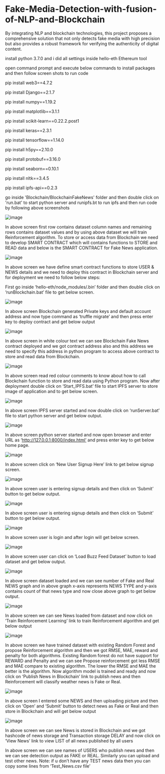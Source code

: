 # Fake-Media-Detection-with-fusion-of-NLP-and-Blockchain
By integrating NLP and blockchain technologies, this project proposes a comprehensive solution that not only detects fake media with high precision but also provides a robust framework for verifying the authenticity of digital content.

install python 3.7.0 and i did all settings inside hello-eth Ethereum tool

open command prompt and execute below commands to install packages
and then follow screen shots to run code

pip install web3==4.7.2

pip install Django==2.1.7

pip install numpy==1.19.2

pip install matplotlib==3.1.1

pip install scikit-learn==0.22.2.post1

pip install keras==2.3.1

pip install tensorflow==1.14.0

pip install h5py==2.10.0

pip install protobuf==3.16.0

pip install seaborn==0.10.1

pip install nltk==3.4.5

pip install ipfs-api==0.2.3

go inside 'Blockchain/BlockchainFakeNews' folder  and then double click on 'run.bat' to start python
 server and runipfs.bt to run ipfs and then run code by following above screenshots

![image](https://github.com/user-attachments/assets/53a136ab-bd5f-48fc-bdca-24683706f555)

In above screen first row contains dataset column names and remaining rows contains dataset values and by using above dataset we will train Reinforcement algorithm.
To store or access data from Blockchain we need to develop SMART CONTRACT which will contains functions to STORE and READ data and below is the SMART CONTRACT for Fake News application.


![image](https://github.com/user-attachments/assets/64adb511-789b-48ca-b0fc-01df95336851)

In above screen we have define smart contract functions to store USER & NEWS details and we need to deploy this contract in Blockchain server and for deployment we need to follow below steps:

First go inside ‘hello-eth/node_modules/.bin’ folder and then double click on ‘runBlockchain.bat’ file to get below screen.

![image](https://github.com/user-attachments/assets/d8c2123e-3103-45bf-8144-a8db12ca436e)

In above screen Blockchain generated Private keys and default account address and now type command as ‘truffle migrate’ and then press enter key to deploy contract and get below output

![image](https://github.com/user-attachments/assets/cc6511bf-15a2-4a3c-9b85-fcdf5020c975)

In above screen in white colour text we can see Blockchain Fake News contract deployed and we got contract address also and this address we need to specify this address in python program to access above contract to store and read data from Blockchain.

![image](https://github.com/user-attachments/assets/cd0c88ee-14c0-41e7-8516-0bb103720690)

In above screen read red colour comments to know about how to call Blockchain function to store and read data using Python program.
Now after deployment double click on ‘Start_IPFS.bat’ file to start IPFS server to store image of application and to get below screen.

![image](https://github.com/user-attachments/assets/2d403314-bdcc-49f7-b581-2e13885d2cb4)

In above screen IPFS server started and now double click on ‘runServer.bat’ file to start python server and get below output.

![image](https://github.com/user-attachments/assets/c1014b07-cf45-4851-a8aa-46efb164c574)

In above screen python server started and now open browser and enter URL as ‘http://127.0.0.1:8000/index.html’ and press enter key to get below home page.

![image](https://github.com/user-attachments/assets/45bbaa60-c957-4409-8ee3-44e4c48184c9)

In above screen click on ‘New User Signup Here’ link to get below signup screen.

![image](https://github.com/user-attachments/assets/aabbf33f-9188-4a45-9dc4-4266aeb024b0)

In above screen user is entering signup details and then click on ‘Submit’ button to get below output.

![image](https://github.com/user-attachments/assets/4fa693ad-fceb-4589-9e1f-d8713c60b179)

In above screen user is entering signup details and then click on ‘Submit’ button to get below output.

![image](https://github.com/user-attachments/assets/3bb6b5f8-450a-4225-85f7-a42ebf717396)

In above screen user is login and after login will get below screen.

![image](https://github.com/user-attachments/assets/a24ca134-73d8-4985-b9f0-025b02c2b44e)

In above screen user can click on ‘Load Buzz Feed Dataset’ button to load dataset and get below output.

![image](https://github.com/user-attachments/assets/397b7ff9-d834-4ab6-9375-9c66ca26b441)

In above screen dataset loaded and we can see number of Fake and Real NEWS graph and in above graph x-axis represents NEWS TYPE and y-axis contains count of that news type and now close above graph to get below output.

![image](https://github.com/user-attachments/assets/fb13051c-a2ef-4907-8778-3b6eea07a056)

In above screen we can see News loaded from dataset and now click on ‘Train Reinforcement Learning’ link to train Reinforcement algorithm and get below output

![image](https://github.com/user-attachments/assets/42e35115-adc6-462f-be71-aae5a10e3391)

In above screen we have trained dataset with existing Random Forest and propose Reinforcement algorithm and then we got RMSE, MAE, reward and penalty for both algorithms. Existing Random forest do not have support for REWARD and Penalty and we can see Propose reinforcement got less RMSE and MAE compare to existing algorithm. The lower the RMSE and MAE the better is the algorithm. Now algorithm model is trained and ready and now click on ‘Publish News in Blockchain’ link to publish news and then Reinforcement will classify weather news is Fake or Real.

![image](https://github.com/user-attachments/assets/cc0ab9fc-e89b-4a2e-a4a8-48769bb1478e)

In above screen I entered some NEWS and then uploading picture and then click on ‘Open’ and ‘Submit’ button to detect news as Fake or Real and then store in Blockchain and will get below output

![image](https://github.com/user-attachments/assets/c3b139af-247a-410a-8917-03e9145157e9)

In above screen we can see News is stored in Blockchain and we got hashcode of news storage and Transaction storage DELAY and now click on ‘View News’ link to view LIST of all news published by all users
 
In above screen we can see names of USERS who publish news and then we can see detection output as FAKE or REAL. Similarly you can upload and test other news.
Note: if u don’t have any TEST news data then you can copy some lines from ‘Test_News.csv file’

